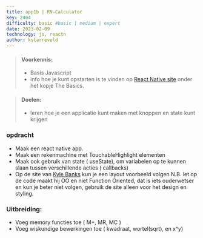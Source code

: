 ```yaml
---
title: app1b | RN-Calculator
key: 2404
difficulty: basic #basic | medium | expert
date: 2023-02-09
technology: js, reactn
author: kstarreveld
---
```




> #### Voorkennis:  
> * Basis Javascript 
> * info hoe je kunt opstarten is te vinden op [React Native site](https://reactnative.dev/docs/getting-started) onder het kopje The Basics.

> #### Doelen:  
> * leren hoe je een applicatie kunt maken met knoppen en state kunt krijgen


### opdracht
* Maak een react native app.
* Maak een rekenmachine met TouchableHighlight elementen
* Maak ook gebruik van state ( useState), om variabelen op te kunnen slaan tussen verschillende acties ( callbacks)
* Op de site van [Kyle Banks](https://kylewbanks.com/blog/react-native-tutorial-part-1-hello-react) kun je een layout voorbeeld volgen
N.B. let op de code maakt hij OO en niet Function Oriented, dat is iets ouderwetser en kun je beter niet volgen, gebruik de site alleen voor het design en styling.

### Uitbreiding:
* Voeg memory functies toe ( M+, MR, MC )
* Voeg wiskundige bewerkingen toe ( kwadraat, wortel(sqrt), en x^y)
